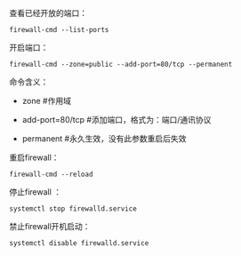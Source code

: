 查看已经开放的端口：

~~~
firewall-cmd --list-ports  
~~~

开启端口：

~~~
firewall-cmd --zone=public --add-port=80/tcp --permanent  
~~~

命令含义：

- zone #作用域

- add-port=80/tcp #添加端口，格式为：端口/通讯协议

- permanent #永久生效，没有此参数重启后失效

重启firewall：

~~~
firewall-cmd --reload  
~~~

停止firewall ：

~~~
systemctl stop firewalld.service  
~~~

禁止firewall开机启动：  

~~~
systemctl disable firewalld.service   
~~~



